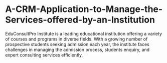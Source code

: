 # A-CRM-Application-to-Manage-the-Services-offered-by-an-Institution
EduConsultPro Institute is a leading educational institution offering a variety of courses and programs in diverse fields. With a growing number of prospective students seeking admission each year, the institute faces challenges in managing the admission process, students enquiry, and expert consulting services efficiently.
